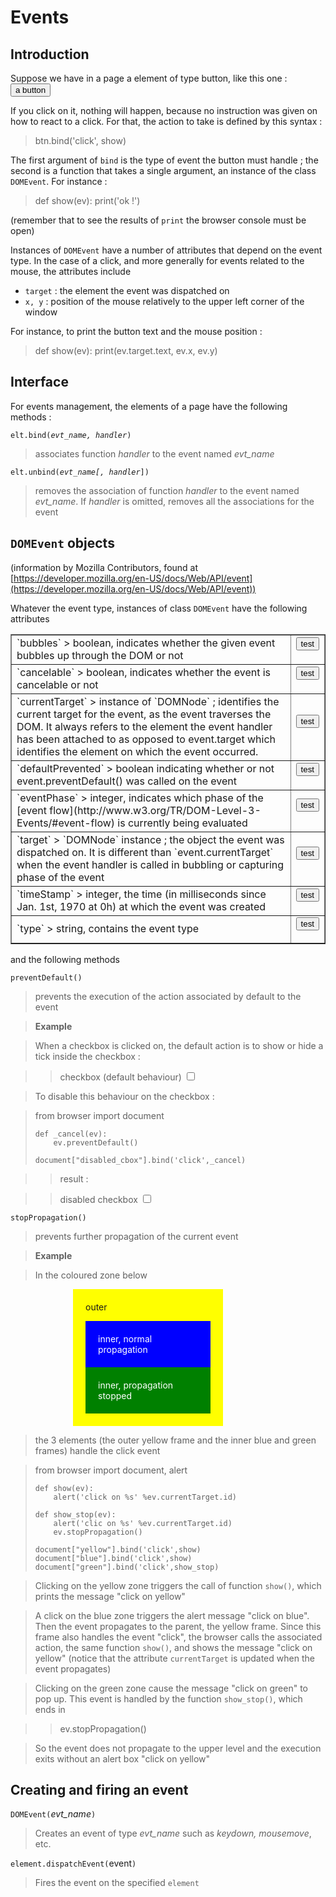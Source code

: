 Events
==========

<script type="text/python">
from browser import document as doc
from browser import alert
</script>

Introduction
------------

Suppose we have in a page a element of type button, like this one : <button>a button</button>

If you click on it, nothing will happen, because no instruction was given on how to react to a click. For that, the action to take is defined by this syntax :

>    btn.bind('click', show)

The first argument of `bind` is the type of event the button must handle ; the second is a function that takes a single argument, an instance of the class `DOMEvent`. For instance :

>    def show(ev):
>        print('ok !')

(remember that to see the results of `print` the browser console must be open)

Instances of `DOMEvent` have a number of attributes that depend on the event type. In the case of a click, and more generally for events related to the mouse, the attributes include

- `target` : the element the event was dispatched on
- `x, y` : position of the mouse relatively to the upper left corner of the window

For instance, to print the button text and the mouse position :

>    def show(ev):
>        print(ev.target.text, ev.x, ev.y)

Interface
---------
For events management, the elements of a page have the following methods :

<code>elt.bind(_evt\_name, handler_)</code>

> associates function _handler_ to the event named _evt\_name_

<code>elt.unbind(_evt\_name[, handler_])</code>

> removes the association of function _handler_ to the event named _evt\_name_. If _handler_ is omitted, removes all the associations for the event

`DOMEvent` objects
------------------
(information by Mozilla Contributors, found at [https://developer.mozilla.org/en-US/docs/Web/API/event](https://developer.mozilla.org/en-US/docs/Web/API/event))

Whatever the event type, instances of class `DOMEvent` have the following attributes

<table border=1 cellpadding=5>

<tr>
<td>
`bubbles`
> boolean, indicates whether the given event bubbles up through the DOM or not
</td>
<td>
<button id="_bubbles">test</button>
<script type="text/python">
from browser import document, alert

document['_bubbles'].bind('click',lambda ev:alert('bubbles : %s ' %ev.bubbles))
</script>
</td>
</tr>

<tr>
<td>
`cancelable`
> boolean, indicates whether the event is cancelable or not
</td>
<td>
<button id="_cancelable">test</button>
<script type="text/python">
from browser import document, alert

document['_cancelable'].bind('click',lambda ev:alert('cancelable : %s ' %ev.cancelable))
</script>
</td>
</tr>

<tr>
<td>
`currentTarget`
> instance of `DOMNode` ; identifies the current target for the event, as the event traverses the DOM. It always refers to the element the event handler has been attached to as opposed to event.target which identifies the element on which the event occurred.
</td>
<td>
<button id="_currentTarget">test</button>
<script type="text/python">
from browser import document, alert

document['_currentTarget'].bind('click',lambda ev:alert('currentTarget : %s ' %ev.currentTarget))
</script>
</td>
</tr>

<tr>
<td>
`defaultPrevented`
> boolean indicating whether or not event.preventDefault() was called on the event
</td>
<td>
<button id="_defaultPrevented">test</button>
<script type="text/python">
from browser import document, alert

document['_defaultPrevented'].bind('click',lambda ev:alert('defaultPrevented : %s ' %ev.defaultPrevented))
</script>
</td>
</tr>

<tr>
<td>
`eventPhase`
> integer, indicates which phase of the [event flow](http://www.w3.org/TR/DOM-Level-3-Events/#event-flow) is currently being evaluated
</td>
<td>
<button id="_eventPhase">test</button>
<script type="text/python">
from browser import document, alert

document['_eventPhase'].bind('click',lambda ev:alert('eventPhase : %s ' %ev.eventPhase))
</script>
</td>
</tr>

<tr>
<td>
`target`
> `DOMNode` instance ; the object the event was dispatched on. It is different than `event.currentTarget` when the event handler is called in bubbling or capturing phase of the event
</td>
<td>
<button id="_target">test</button>
<script type="text/python">
from browser import document, alert

document['_target'].bind('click',lambda ev:alert('target : %s ' %ev.target))
</script>
</td>
</tr>

<tr><td>`timeStamp`
> integer, the time (in milliseconds since Jan. 1st, 1970 at 0h) at which the event was created
</td>
<td>
<button id="_timeStamp">test</button>
<script type="text/python">
from browser import document, alert

document['_timeStamp'].bind('click',lambda ev:alert('timeStamp : %s ' %ev.timeStamp))
</script>
</td>
</tr>

<tr><td>`type`
> string, contains the event type
</td>
<td>
<button id="_type">test</button>
<script type="text/python">
from browser import document, alert

document['_type'].bind('click',lambda ev:alert('type : %s ' %ev.type))
</script>
</td>
</tr>

</table>

and the following methods

`preventDefault()`
> prevents the execution of the action associated by default to the event

> **Example**

> When a checkbox is clicked on, the default action is to show or hide a tick inside the checkbox : 

>> checkbox (default behaviour) <input type="checkbox">

> To disable this behaviour on the checkbox : 

<blockquote>
<div id="disable_cbox">
    from browser import document

    def _cancel(ev):
        ev.preventDefault()
    
    document["disabled_cbox"].bind('click',_cancel)
</div>
</blockquote>

>> result :

>> disabled checkbox <input type="checkbox" id="disabled_cbox">

<script type="text/python">
from browser import document

exec(document["disable_cbox"].text)
</script>

`stopPropagation()`
> prevents further propagation of the current event

> **Example**

> In the coloured zone below

<div id="yellow" style="background-color:yellow;width:200px;padding:20px;margin-left:100px;">outer<p>
<div id="blue" style="background-color:blue;color:white;padding:20px;">inner, normal propagation</div>
<div id="green" style="background-color:green;color:white;padding:20px;">inner, propagation stopped</div>
</div>

> the 3 elements (the outer yellow frame and the inner blue and green frames) handle the click event

<blockquote>
<div id="zzz_source">
    from browser import document, alert
    
    def show(ev):
        alert('click on %s' %ev.currentTarget.id)
    
    def show_stop(ev):
        alert('clic on %s' %ev.currentTarget.id)
        ev.stopPropagation()
    
    document["yellow"].bind('click',show)
    document["blue"].bind('click',show)
    document["green"].bind('click',show_stop)
</div>
</blockquote>

> Clicking on the yellow zone triggers the call of function `show()`, which prints the message "click on yellow"

> A click on the blue zone triggers the alert message "click on blue". Then the event propagates to the parent, the yellow frame. Since this frame also handles the event "click", the browser calls the associated action, the same function `show()`, and shows the message "click on yellow" (notice that the attribute `currentTarget` is updated when the event propagates)

> Clicking on the green zone cause the message "click on green" to pop up. This event is handled by the function `show_stop()`, which ends in

>>    ev.stopPropagation()

> So the event does not propagate to the upper level and the execution exits without an alert box "click on yellow"


<script type="text/python">
from browser import document

eval(document["zzz_source"].text)
</script>

Creating and firing an event
----------------------------

`DOMEvent(`_evt\_name_`)` 
> Creates an event of type _evt\_name_ such as _keydown, mousemove_, etc.

`element.dispatchEvent(`event`)`
> Fires the event on the specified `element`
